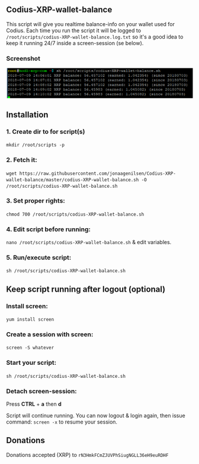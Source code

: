 ## Codius-XRP-wallet-balance
This script will give you realtime balance-info on your wallet used for Codius. Each time you run the script it will be logged to `/root/scripts/codius-XRP-wallet-balance.log.txt` so it's a good idea to keep it running 24/7 inside a screen-session (se below).

### Screenshot
![screen](https://github.com/jonaagenilsen/Codius-XRP-wallet-balance/blob/master/codius-XRP-wallet-balance.png)

## Installation
### 1. Create dir to for script(s)
`mkdir /root/scripts -p`

### 2. Fetch it:
`wget https://raw.githubusercontent.com/jonaagenilsen/Codius-XRP-wallet-balance/master/codius-XRP-wallet-balance.sh -O /root/scripts/codius-XRP-wallet-balance.sh`

### 3. Set proper rights:
`chmod 700 /root/scripts/codius-XRP-wallet-balance.sh`

### 4. Edit script before running:
`nano /root/scripts/codius-XRP-wallet-balance.sh` & edit variables.

### 5. Run/execute script:
`sh /root/scripts/codius-XRP-wallet-balance.sh`


## Keep script running after logout (optional)
### Install screen:
`yum install screen`

### Create a session with screen:
`screen -S whatever`

### Start your script:
`sh /root/scripts/codius-XRP-wallet-balance.sh`

### Detach screen-session:
Press **CTRL** + **a** then **d**

Script will continue running. You can now logout & login again, then issue command: `screen -x` to resume your session.

## Donations
Donations accepted (XRP) to `rN3HmkFCmZJUVPhSiugNGLL36eH9euRDHF`
